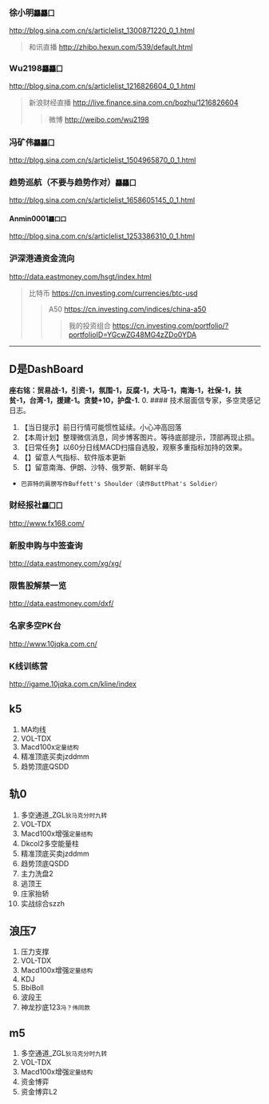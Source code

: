 ### 徐小明`龘龘囗`
http://blog.sina.com.cn/s/articlelist_1300871220_0_1.html
>和讯直播 http://zhibo.hexun.com/539/default.html
### Wu2198`龘龘囗`
http://blog.sina.com.cn/s/articlelist_1216826604_0_1.html
>新浪财经直播 http://live.finance.sina.com.cn/bozhu/1216826604
>>微博 http://weibo.com/wu2198
### 冯矿伟`龘龘囗`
http://blog.sina.com.cn/s/articlelist_1504965870_0_1.html
### 趋势巡航（不要与趋势作对）`龘龘囗`
http://blog.sina.com.cn/s/articlelist_1658605145_0_1.html
#### Anmin0001`龘囗囗`
http://blog.sina.com.cn/s/articlelist_1253386310_0_1.html
### 沪深港通资金流向
http://data.eastmoney.com/hsgt/index.html
>比特币 https://cn.investing.com/currencies/btc-usd
>>A50 https://cn.investing.com/indices/china-a50
>>>我的投资组合 https://cn.investing.com/portfolio/?portfolioID=YGcwZG48MG4zZDo0YDA
---
## D是DashBoard
**座右铭：贸易战-1，引资-1，氛围-1，反腐-1，大马-1，南海-1，社保-1，扶贫-1，台湾-1，援建-1。贪婪+10，护盘-1.**
0. #### 技术层面信专家，多空灵感记日志。
1. 【当日提示】前日行情可能惯性延续。小心冲高回落
2. 【本周计划】整理微信消息，同步博客图片。等待底部提示，顶部再现止损。
3. 【日常任务】以60分日线MACD扫描自选股，观察多重指标加持的效果。
4. 【】留意人气指标、软件版本更新
5. 【】留意南海、伊朗、沙特、俄罗斯、朝鲜半岛
- `巴菲特的肩膀写作Buffett's Shoulder（读作ButtPhat's Soldier）`
### 财经报社`龘囗囗`
http://www.fx168.com/
### 新股申购与中签查询
http://data.eastmoney.com/xg/xg/
### 限售股解禁一览
http://data.eastmoney.com/dxf/
### 名家多空PK台
http://www.10jqka.com.cn/
### K线训练营
http://igame.10jqka.com.cn/kline/index
## k5
1. MA均线
2. VOL-TDX
3. Macd100x`定量结构`
4. 精准顶底买卖jzddmm
5. 趋势顶底QSDD
## 轨0
1. 多空通道_ZGL`狄马克分时九转`
2. VOL-TDX
3. Macd100x增强`定量结构`
4. Dkcol2多空能量柱
5. 精准顶底买卖jzddmm
6. 趋势顶底QSDD
7. 主力洗盘2
8. 逃顶王
9. 庄家抬轿
10. 实战综合szzh
## 浪压7
1. 压力支撑
2. VOL-TDX
3. Macd100x增强`定量结构`
4. KDJ
5. BbiBoll
6. 波段王
7. 神龙抄底123`冯？伟同款`
## m5
1. 多空通道_ZGL`狄马克分时九转`
2. VOL-TDX
3. Macd100x增强`定量结构`
4. 资金博弈
5. 资金博弈L2